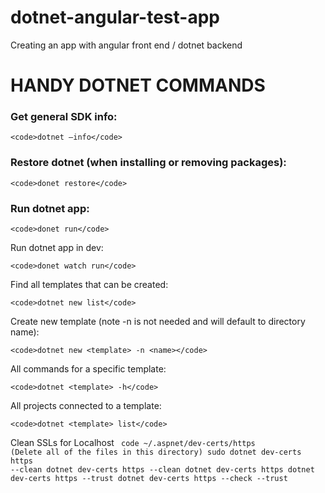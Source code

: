# dotnet-angular-test-app
Creating an app with angular front end / dotnet backend
# HANDY DOTNET COMMANDS

### Get general SDK info:

 	<code>dotnet —info</code>

### Restore dotnet (when installing or removing packages):

    <code>donet restore</code>

### Run dotnet app:

    <code>donet run</code>

Run dotnet app in dev:

    <code>donet watch run</code>

Find all templates that can be created:

    <code>dotnet new list</code>

Create new template (note -n <name> is not needed and will default to directory name):
	
	<code>dotnet new <template> -n <name></code>

All commands for a specific template:
	
	<code>dotnet <template> -h</code>

All projects connected to a template:

	<code>dotnet <template> list</code>

Clean SSLs for Localhost
<code>
code ~/.aspnet/dev-certs/https
(Delete all of the files in this directory)
sudo dotnet dev-certs https --clean
dotnet dev-certs https --clean
dotnet dev-certs https
dotnet dev-certs https --trust
dotnet dev-certs https --check --trust
</code>